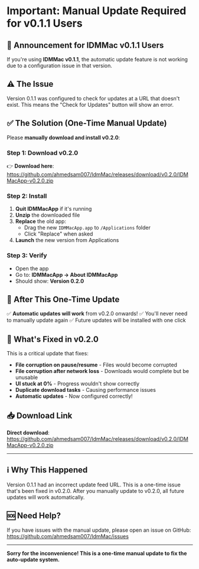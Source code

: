 # Important: Manual Update Required for v0.1.1 Users

## 🔔 Announcement for IDMMac v0.1.1 Users

If you're using **IDMMac v0.1.1**, the automatic update feature is not working due to a configuration issue in that version.

## ⚠️ The Issue

Version 0.1.1 was configured to check for updates at a URL that doesn't exist. This means the "Check for Updates" button will show an error.

## ✅ The Solution (One-Time Manual Update)

Please **manually download and install v0.2.0**:

### Step 1: Download v0.2.0
👉 **Download here**: https://github.com/ahmedsam007/IdmMac/releases/download/v0.2.0/IDMMacApp-v0.2.0.zip

### Step 2: Install
1. **Quit IDMMacApp** if it's running
2. **Unzip** the downloaded file
3. **Replace** the old app:
   - Drag the new `IDMMacApp.app` to `/Applications` folder
   - Click "Replace" when asked
4. **Launch** the new version from Applications

### Step 3: Verify
- Open the app
- Go to: **IDMMacApp → About IDMMacApp**
- Should show: **Version 0.2.0**

## 🎉 After This One-Time Update

✅ **Automatic updates will work** from v0.2.0 onwards!
✅ You'll never need to manually update again
✅ Future updates will be installed with one click

## 🔧 What's Fixed in v0.2.0

This is a critical update that fixes:
- **File corruption on pause/resume** - Files would become corrupted
- **File corruption after network loss** - Downloads would complete but be unusable
- **UI stuck at 0%** - Progress wouldn't show correctly
- **Duplicate download tasks** - Causing performance issues
- **Automatic updates** - Now configured correctly!

## 📥 Download Link

**Direct download**: https://github.com/ahmedsam007/IdmMac/releases/download/v0.2.0/IDMMacApp-v0.2.0.zip

---

## ℹ️ Why This Happened

Version 0.1.1 had an incorrect update feed URL. This is a one-time issue that's been fixed in v0.2.0. After you manually update to v0.2.0, all future updates will work automatically.

## 🆘 Need Help?

If you have issues with the manual update, please open an issue on GitHub:
https://github.com/ahmedsam007/IdmMac/issues

---

**Sorry for the inconvenience! This is a one-time manual update to fix the auto-update system.**

